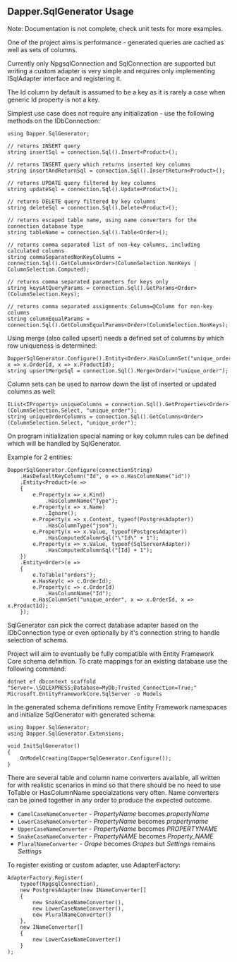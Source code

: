 ## Dapper.SqlGenerator Usage

Note: Documentation is not complete, check unit tests for more examples.

One of the project aims is performance - generated queries are cached as well as sets of columns.

Currently only NpgsqlConnection and SqlConnection are supported but writing a custom adapter is very simple and requires only implementing ISqlAdapter interface and registering it.

The Id column by default is assumed to be a key as it is rarely a case when generic Id property is not a key.

Simplest use case does not require any initialization - use the following methods on the IDbConnection:

    using Dapper.SqlGenerator;
    
    // returns INSERT query
    string insertSql = connection.Sql().Insert<Product>();
    
    // returns INSERT query which returns inserted key columns
    string insertAndReturnSql = connection.Sql().InsertReturn<Product>();
    
    // returns UPDATE query filtered by key columns
    string updateSql = connection.Sql().Update<Product>();
    
    // returns DELETE query filtered by key columns
    string deleteSql = connection.Sql().Delete<Product>();

    // returns escaped table name, using name converters for the connection database type
    string tableName = connection.Sql().Table<Order>();

    // returns comma separated list of non-key columns, including calculated columns
    string commaSeparatedNonKeyColumns = connection.Sql().GetColumns<Order>(ColumnSelection.NonKeys | ColumnSelection.Computed);
    
    // returns comma separated parameters for keys only
    string keysAtQueryParams = connection.Sql().GetParams<Order>(ColumnSelection.Keys);
    
    // returns comma separated assigmnents Column=@Column for non-key columns
    string columnEqualParams = connection.Sql().GetColumnEqualParams<Order>(ColumnSelection.NonKeys);
    
Using merge (also called upsert) needs a defined set of columns by which row uniqueness is determined:

    DapperSqlGenerator.Configure().Entity<Order>.HasColumnSet("unique_order", x => x.OrderId, x => x.ProductId);
    string upsertMergeSql = connection.Sql().Merge<Order>("unique_order");

Column sets can be used to narrow down the list of inserted or updated columns as well:

    IList<IProperty> uniqueColumns = connection.Sql().GetProperties<Order>(ColumnSelection.Select, "unique_order");
    string uniqueOrderColumns = connection.Sql().GetColumns<Order>(ColumnSelection.Select, "unique_order");

On program initialization special naming or key column rules can be defined which will be handled by SqlGenerator.

Example for 2 entities:

    DapperSqlGenerator.Configure(connectionString)
        .HasDefaultKeyColumn("Id", o => o.HasColumnName("id"))
        .Entity<Product>(e =>
        {
            e.Property(x => x.Kind)
                .HasColumnName("Type");
            e.Property(x => x.Name)
                .Ignore();
            e.Property(x => x.Content, typeof(PostgresAdapter))
                .HasColumnType("json");
            e.Property(x => x.Value, typeof(PostgresAdapter))
                .HasComputedColumnSql("\"Id\" + 1");
            e.Property(x => x.Value, typeof(SqlServerAdapter))
                .HasComputedColumnSql("[Id] + 1");
        })
        .Entity<Order>(e =>
        {
            e.ToTable("orders");
            e.HasKey(c => c.OrderId);
            e.Property(c => c.OrderId)
                .HasColumnName("Id");
            e.HasColumnSet("unique_order", x => x.OrderId, x => x.ProductId);
        });

SqlGenerator can pick the correct database adapter based on the IDbConnection type or even optionally by it's connection string to handle selection of schema.

Project will aim to eventually be fully compatible with Entity Framework Core schema definition. To crate mappings for an existing database use the following command:

    dotnet ef dbcontext scaffold "Server=.\SQLEXPRESS;Database=MyDb;Trusted_Connection=True;" Microsoft.EntityFrameworkCore.SqlServer -o Models

In the generated schema definitions remove Entity Framework namespaces and initialize SqlGenerator with generated schema:

    using Dapper.SqlGenerator;
    using Dapper.SqlGenerator.Extensions;

    void InitSqlGenerator()
    {
        OnModelCreating(DapperSqlGenerator.Configure());
    }

There are several table and column name converters available, all written for with realistic scenarios in mind so that there should be no need to use ToTable or HasColumnName specialzations very often.
Name converters can be joined together in any order to produce the expected outcome.

 - ```CamelCaseNameConverter``` - _PropertyName_ becomes _propertyName_
 - ```LowerCaseNameConverter``` - _PropertyName_ becomes _propertyname_
 - ```UpperCaseNameConverter``` - _PropertyName_ becomes _PROPERTYNAME_
 - ```SnakeCaseNameConverter``` - _PropertyNAME_ becomes _Property_NAME_
 - ```PluralNameConverter``` - _Grape_ becomes _Grapes_ but _Settings_ remains _Settings_

To register existing or custom adapter, use AdapterFactory:

    AdapterFactory.Register(
        typeof(NpgsqlConnection),
        new PostgresAdapter(new INameConverter[]
        {
            new SnakeCaseNameConverter(),
            new LowerCaseNameConverter(),
            new PluralNameConverter()
        },
        new INameConverter[]
        {
            new LowerCaseNameConverter()
        }
    );
